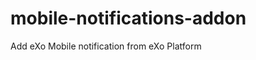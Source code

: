 mobile-notifications-addon
==========================

Add eXo Mobile notification from eXo Platform
